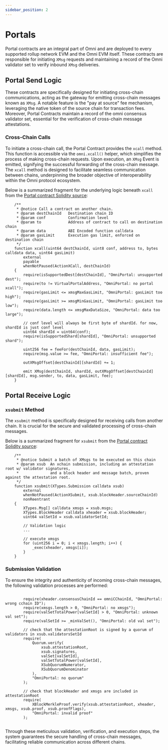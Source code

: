 ```yaml
---
sidebar_position: 2
---
```


# Portals

Portal contracts are an integral part of Omni and are deployed to every supported rollup network EVM and the Omni EVM itself. These contracts are responsible for initiating `XMsg` requests and maintaining a record of the Omni validator set to verify inbound `XMsg` deliveries.

## Portal Send Logic

 These contracts are specifically designed for initiating cross-chain communications, acting as the gateway for emitting cross-chain messages known as `XMsg`. A notable feature is the "pay at source" fee mechanism, leveraging the native token of the source chain for transaction fees. Moreover, Portal Contracts maintain a record of the omni consensus validator set, essential for the verification of cross-chain message attestations.

### Cross-Chain Calls

To initiate a cross-chain call, the Portal Contract provides the `xcall` method. This function is accessible via the `omni.xcall()` helper, which simplifies the process of making cross-chain requests. Upon execution, an `XMsg` Event is emitted, signifying the successful forwarding of the cross-chain message. The `xcall` method is designed to facilitate seamless communication between chains, underpinning the broader objective of interoperability within the Omni protocol ecosystem.

Below is a summarized fragment for the underlying logic beneath `xcall` from the [Portal contract Solidity source](https://github.com/omni-network/omni/blob/main/contracts/core/src/xchain/OmniPortal.sol):


```solidity
    /**
     * @notice Call a contract on another chain.
     * @param destChainId   Destination chain ID
     * @param conf          Confirmation level
     * @param to            Address of contract to call on destination chain
     * @param data          ABI Encoded function calldata
     * @param gasLimit      Execution gas limit, enforced on destination chain
     */
    function xcall(uint64 destChainId, uint8 conf, address to, bytes calldata data, uint64 gasLimit)
        external
        payable
        whenNotPaused(ActionXCall, destChainId)
    {
        require(isSupportedDest[destChainId], "OmniPortal: unsupported dest");
        require(to != VirtualPortalAddress, "OmniPortal: no portal xcall");
        require(gasLimit <= xmsgMaxGasLimit, "OmniPortal: gasLimit too high");
        require(gasLimit >= xmsgMinGasLimit, "OmniPortal: gasLimit too low");
        require(data.length <= xmsgMaxDataSize, "OmniPortal: data too large");

        // conf level will always be first byte of shardId. for now, shardId is just conf level
        uint64 shardId = uint64(conf);
        require(isSupportedShard[shardId], "OmniPortal: unsupported shard");

        uint256 fee = feeFor(destChainId, data, gasLimit);
        require(msg.value >= fee, "OmniPortal: insufficient fee");

        outXMsgOffset[destChainId][shardId] += 1;

        emit XMsg(destChainId, shardId, outXMsgOffset[destChainId][shardId], msg.sender, to, data, gasLimit, fee);
    }
```

## Portal Receive Logic

### `xsubmit` Method

The `xsubmit` method is specifically designed for receiving calls from another chain. It is crucial for the secure and validated processing of cross-chain messages.

Below is a summarized fragment for `xsubmit` from the [Portal contract Solidity source](https://github.com/omni-network/omni/blob/main/contracts/core/src/xchain/OmniPortal.sol):

```solidity
    /**
     * @notice Submit a batch of XMsgs to be executed on this chain
     * @param xsub  An xchain submission, including an attestation root w/ validator signatures,
     *              and a block header and message batch, proven against the attestation root.
     */
    function xsubmit(XTypes.Submission calldata xsub)
        external
        whenNotPaused(ActionXSubmit, xsub.blockHeader.sourceChainId)
        nonReentrant
    {
        XTypes.Msg[] calldata xmsgs = xsub.msgs;
        XTypes.BlockHeader calldata xheader = xsub.blockHeader;
        uint64 valSetId = xsub.validatorSetId;

        // Validation logic
        ...

        // execute xmsgs
        for (uint256 i = 0; i < xmsgs.length; i++) {
            _exec(xheader, xmsgs[i]);
        }
    }
```

### Submission Validation

To ensure the integrity and authenticity of incoming cross-chain messages, the following validation processes are performed:

```solidity
        
        require(xheader.consensusChainId == omniCChainId, "OmniPortal: wrong cchain ID");
        require(xmsgs.length > 0, "OmniPortal: no xmsgs");
        require(valSetTotalPower[valSetId] > 0, "OmniPortal: unknown val set");
        require(valSetId >= _minValSet(), "OmniPortal: old val set");

        // check that the attestationRoot is signed by a quorum of validators in xsub.validatorsSetId
        require(
            Quorum.verify(
                xsub.attestationRoot,
                xsub.signatures,
                valSet[valSetId],
                valSetTotalPower[valSetId],
                XSubQuorumNumerator,
                XSubQuorumDenominator
            ),
            "OmniPortal: no quorum"
        );

        // check that blockHeader and xmsgs are included in attestationRoot
        require(
            XBlockMerkleProof.verify(xsub.attestationRoot, xheader, xmsgs, xsub.proof, xsub.proofFlags),
            "OmniPortal: invalid proof"
        );
        
```

Through these meticulous validation, verification, and execution steps, the system guarantees the secure handling of cross-chain messages, facilitating reliable communication across different chains.
